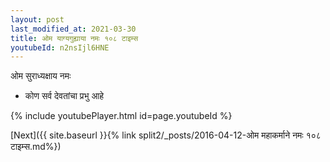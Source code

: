 ```yaml
---
layout: post
last_modified_at: 2021-03-30
title: ओम याग्यगुह्याया नमः १०८ टाइम्स
youtubeId: n2nsIjl6HNE
---
```

 
 
 ओम सुराध्यक्षाय नमः  
 
 -  कोण सर्व देवतांचा प्रभु आहे 
 
  
 
  
 
 
 
 
 
 


{% include youtubePlayer.html id=page.youtubeId %}
 
[Next]({{ site.baseurl }}{% link  split2/_posts/2016-04-12-ओम महाकर्माने नमः १०८ टाइम्स.md%})
 
